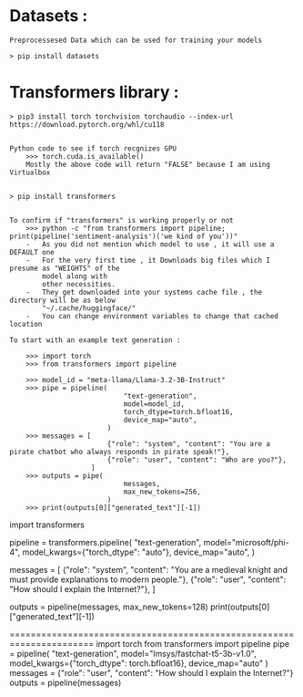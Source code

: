# Datasets :
    Preprocessesed Data which can be used for training your models 

    > pip install datasets


# Transformers library :
    
    > pip3 install torch torchvision torchaudio --index-url https://download.pytorch.org/whl/cu118


    Python code to see if torch recgnizes GPU
        >>> torch.cuda.is_available()
        Mostly the above code will return "FALSE" because I am using Virtualbox


    > pip install transformers


    To confirm if "transformers" is working properly or not 
        >>> python -c "from transformers import pipeline; print(pipeline('sentiment-analysis')('we kind of you'))"
        -   As you did not mention which model to use , it will use a DEFAULT one 
        -   For the very first time , it Downloads big files which I presume as "WEIGHTS" of the 
            model along with 
            other necessities.
        -   They get downloaded into your systems cache file , the directory will be as below
            "~/.cache/huggingface/" 
        -   You can change environment variables to change that cached location

    To start with an example text generation :

        >>> import torch
        >>> from transformers import pipeline

        >>> model_id = "meta-llama/Llama-3.2-3B-Instruct"
        >>> pipe = pipeline(
                                "text-generation",
                                model=model_id,
                                torch_dtype=torch.bfloat16,
                                device_map="auto",
                            )
        >>> messages = [
                            {"role": "system", "content": "You are a pirate chatbot who always responds in pirate speak!"},
                            {"role": "user", "content": "Who are you?"},
                        ]
        >>> outputs = pipe(
                                messages,
                                max_new_tokens=256,
                            )
        >>> print(outputs[0]["generated_text"][-1])

import transformers

pipeline = transformers.pipeline(
    "text-generation",
    model="microsoft/phi-4",
    model_kwargs={"torch_dtype": "auto"},
    device_map="auto",
)

messages = [
    {"role": "system", "content": "You are a medieval knight and must provide explanations to modern people."},
    {"role": "user", "content": "How should I explain the Internet?"},
]

outputs = pipeline(messages, max_new_tokens=128)
print(outputs[0]["generated_text"][-1])


======================================================================
import torch
from transformers import pipeline
pipe = pipeline(
     "text-generation",
     model="lmsys/fastchat-t5-3b-v1.0",
     model_kwargs={"torch_dtype": torch.bfloat16},
     device_map="auto"
)
messages = {"role": "user", "content": "How should I explain the Internet?"}
outputs = pipeline(messages)